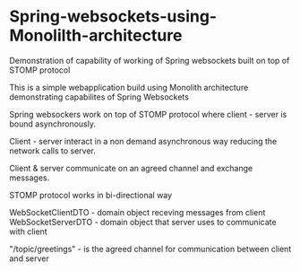# Spring-websockets-using-Monolilth-architecture
Demonstration of capability of working of Spring websockets built on top of STOMP protocol

This is a simple webapplication build using Monolith architecture demonstrating capabilites of Spring Websockets

Spring websockers work on top of STOMP protocol where client - server is bound asynchronously.

Client - server interact in a non demand asynchronous way reducing the network calls to server.

Client & server communicate on an agreed channel and exchange messages.

STOMP protocol works in bi-directional way

WebSocketClientDTO - domain object receving messages from client
WebSocketServerDTO - domain object that server uses to communicate with client

"/topic/greetings" - is the agreed channel for communication between client and server
